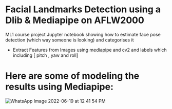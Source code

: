 
# Facial Landmarks Detection using a Dlib & Mediapipe on AFLW2000
ML1 course project
Jupyter notebook showing how to estimate face pose detection (which way someone is looking) and categorises it
- Extract Features from Images using mediapipe and cv2 and labels which including [ pitch , yaw and roll]

# Here are some of modeling the results using Mediapipe:
![WhatsApp Image 2022-06-19 at 12 41 54 PM](https://user-images.githubusercontent.com/72360864/174479403-c1a7f73e-2ac0-4e34-b8ed-60dc6307abc0.jpeg)
